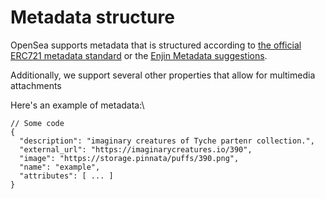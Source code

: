 # Metadata structure

OpenSea supports metadata that is structured according to [the official ERC721 metadata standard](https://github.com/ethereum/EIPs/blob/master/EIPS/eip-721.md) or the [Enjin Metadata suggestions](https://github.com/ethereum/EIPs/blob/master/EIPS/eip-1155.md#erc-1155-metadata-uri-json-schema).

Additionally, we support several other properties that allow for multimedia attachments&#x20;

Here's an example of metadata:\




```
// Some code
{
  "description": "imaginary creatures of Tyche partenr collection.", 
  "external_url": "https://imaginarycreatures.io/390", 
  "image": "https://storage.pinnata/puffs/390.png", 
  "name": "example",
  "attributes": [ ... ]
}
```
